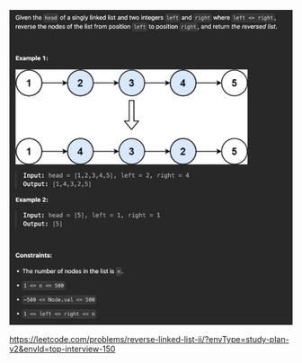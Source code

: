 ![img.png](img.png)

https://leetcode.com/problems/reverse-linked-list-ii/?envType=study-plan-v2&envId=top-interview-150